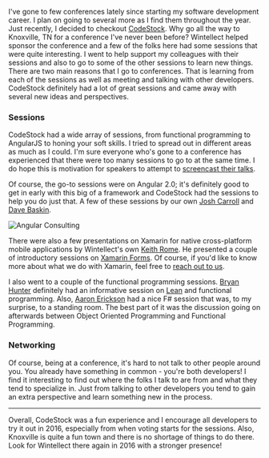 I've gone to few conferences lately since starting my software development career. I plan on going to several more as I find them throughout the year. Just recently, I decided to checkout [CodeStock](http://www.codestock.org/). Why go all the way to Knoxville, TN for a conference I've never been before? Wintellect helped sponsor the conference and a few of the folks here had some sessions that were quite interesting. I went to help support my colleagues with their sessions and also to go to some of the other sessions to learn new things. There are two main reasons that I go to conferences. That is learning from each of the sessions as well as meeting and talking with other developers. CodeStock definitely had a lot of great sessions and came away with several new ideas and perspectives. 

### Sessions 
CodeStock had a wide array of sessions, from functional programming to AngularJS to honing your soft skills. I tried to spread out in different areas as much as I could. I'm sure everyone who's gone to a conference has experienced that there were too many sessions to go to at the same time. I do hope this is motivation for speakers to attempt to [screencast their talks](http://zachholman.com/posts/how-to-screencast-your-talk/). 

Of course, the go-to sessions were on Angular 2.0; it's definitely good to get in early with this big of a framework and CodeStock had the sessions to help you do just that. A few of these sessions by our own [Josh Carroll](http://www.wintellect.com/devcenter/jcarroll) and [Dave Baskin](http://www.wintellect.com/devcenter/dbaskin). 

![Angular Consulting](http://www.wintellect.com/devcenter/wp-content/uploads/2015/07/Badge-AngularJS.png) 

There were also a few presentations on Xamarin for native cross-platform mobile applications by Wintellect's own [Keith Rome](http://www.wintellect.com/devcenter/krome). He presented a couple of introductory sessions on [Xamarin Forms](http://xamarin.com/forms). Of course, if you'd like to know more about what we do with Xamarin, feel free to [reach out to us](http://www.wintellect.com/certified-xamarin-mobile-consultants). 

I also went to a couple of the functional programming sessions. [Bryan Hunter](https://twitter.com/bryan_hunter) definitely had an informative session on [Lean](https://en.wikipedia.org/wiki/Lean_software_development) and functional programming. Also, [Aaron Erickson](https://twitter.com/aaronerickson) had a nice F# session that was, to my surprise, to a standing room. The best part of it was the discussion going on afterwards between Object Oriented Programming and Functional Programming. 

### Networking 
Of course, being at a conference, it's hard to not talk to other people around you. You already have something in common - you're both developers! I find it interesting to find out where the folks I talk to are from and what they tend to specialize in. Just from talking to other developers you tend to gain an extra perspective and learn something new in the process. 

---

Overall, CodeStock was a fun experience and I encourage all developers to try it out in 2016, especially from when voting starts for the sessions. Also, Knoxville is quite a fun town and there is no shortage of things to do there. Look for Wintellect there again in 2016 with a stronger presence!